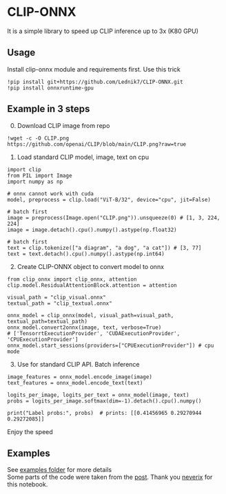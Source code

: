 # CLIP-ONNX
It is a simple library to speed up CLIP inference up to 3x (K80 GPU)
## Usage
Install clip-onnx module and requirements first. Use this trick
```python3
!pip install git+https://github.com/Lednik7/CLIP-ONNX.git
!pip install onnxruntime-gpu
```
## Example in 3 steps
0. Download CLIP image from repo
```python3
!wget -c -O CLIP.png https://github.com/openai/CLIP/blob/main/CLIP.png?raw=true
```
1. Load standard CLIP model, image, text on cpu
```python3
import clip
from PIL import Image
import numpy as np

# onnx cannot work with cuda
model, preprocess = clip.load("ViT-B/32", device="cpu", jit=False)

# batch first
image = preprocess(Image.open("CLIP.png")).unsqueeze(0) # [1, 3, 224, 224]
image = image.detach().cpu().numpy().astype(np.float32)

# batch first
text = clip.tokenize(["a diagram", "a dog", "a cat"]) # [3, 77]
text = text.detach().cpu().numpy().astype(np.int64)
```
2. Create CLIP-ONNX object to convert model to onnx
```python3
from clip_onnx import clip_onnx, attention
clip.model.ResidualAttentionBlock.attention = attention

visual_path = "clip_visual.onnx"
textual_path = "clip_textual.onnx"

onnx_model = clip_onnx(model, visual_path=visual_path, textual_path=textual_path)
onnx_model.convert2onnx(image, text, verbose=True)
# ['TensorrtExecutionProvider', 'CUDAExecutionProvider', 'CPUExecutionProvider']
onnx_model.start_sessions(providers=["CPUExecutionProvider"]) # cpu mode
```
3. Use for standard CLIP API. Batch inference
```python3
image_features = onnx_model.encode_image(image)
text_features = onnx_model.encode_text(text)

logits_per_image, logits_per_text = onnx_model(image, text)
probs = logits_per_image.softmax(dim=-1).detach().cpu().numpy()

print("Label probs:", probs)  # prints: [[0.41456965 0.29270944 0.29272085]]
```
Enjoy the speed

## Examples
See [examples folder](https://github.com/Lednik7/CLIP-ONNX/tree/main/examples) for more details \
Some parts of the code were taken from the [post](https://twitter.com/apeoffire/status/1478493291008172038). Thank you [neverix](https://github.com/neverix) for this notebook.

